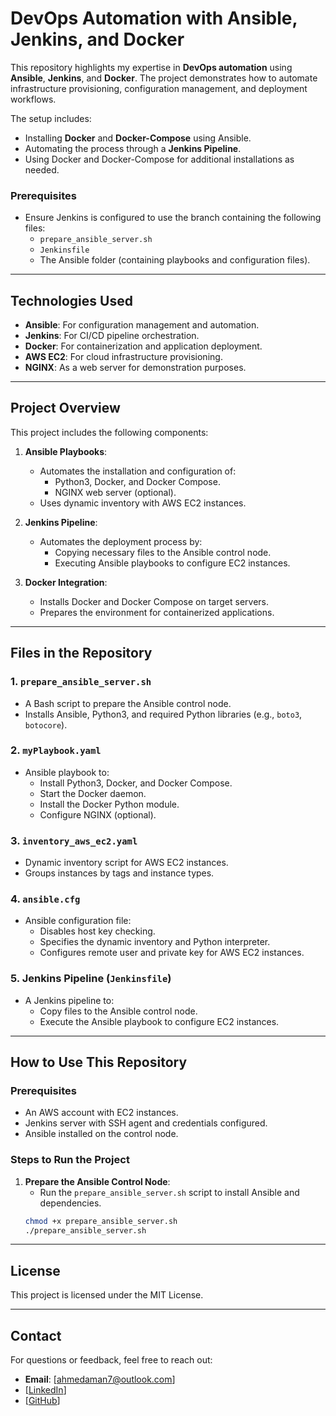 # DevOps Automation with Ansible, Jenkins, and Docker

This repository highlights my expertise in **DevOps automation** using **Ansible**, **Jenkins**, and **Docker**. The project demonstrates how to automate infrastructure provisioning, configuration management, and deployment workflows.

The setup includes:
- Installing **Docker** and **Docker-Compose** using Ansible.
- Automating the process through a **Jenkins Pipeline**.
- Using Docker and Docker-Compose for additional installations as needed.

### **Prerequisites**
- Ensure Jenkins is configured to use the branch containing the following files:
  - `prepare_ansible_server.sh`
  - `Jenkinsfile`
  - The Ansible folder (containing playbooks and configuration files).

---

## **Technologies Used**
- **Ansible**: For configuration management and automation.
- **Jenkins**: For CI/CD pipeline orchestration.
- **Docker**: For containerization and application deployment.
- **AWS EC2**: For cloud infrastructure provisioning.
- **NGINX**: As a web server for demonstration purposes.

---

## **Project Overview**
This project includes the following components:

1. **Ansible Playbooks**:
   - Automates the installation and configuration of:
     - Python3, Docker, and Docker Compose.
     - NGINX web server (optional).
   - Uses dynamic inventory with AWS EC2 instances.

2. **Jenkins Pipeline**:
   - Automates the deployment process by:
     - Copying necessary files to the Ansible control node.
     - Executing Ansible playbooks to configure EC2 instances.

3. **Docker Integration**:
   - Installs Docker and Docker Compose on target servers.
   - Prepares the environment for containerized applications.

---

## **Files in the Repository**

### **1. `prepare_ansible_server.sh`**
- A Bash script to prepare the Ansible control node.
- Installs Ansible, Python3, and required Python libraries (e.g., `boto3`, `botocore`).

### **2. `myPlaybook.yaml`**
- Ansible playbook to:
  - Install Python3, Docker, and Docker Compose.
  - Start the Docker daemon.
  - Install the Docker Python module.
  - Configure NGINX (optional).

### **3. `inventory_aws_ec2.yaml`**
- Dynamic inventory script for AWS EC2 instances.
- Groups instances by tags and instance types.

### **4. `ansible.cfg`**
- Ansible configuration file:
  - Disables host key checking.
  - Specifies the dynamic inventory and Python interpreter.
  - Configures remote user and private key for AWS EC2 instances.

### **5. Jenkins Pipeline (`Jenkinsfile`)**
- A Jenkins pipeline to:
  - Copy files to the Ansible control node.
  - Execute the Ansible playbook to configure EC2 instances.

---

## **How to Use This Repository**

### **Prerequisites**
- An AWS account with EC2 instances.
- Jenkins server with SSH agent and credentials configured.
- Ansible installed on the control node.

### **Steps to Run the Project**
1. **Prepare the Ansible Control Node**:
   - Run the `prepare_ansible_server.sh` script to install Ansible and dependencies.
   ```bash
   chmod +x prepare_ansible_server.sh
   ./prepare_ansible_server.sh

---

## **License**
This project is licensed under the MIT License.

---

## **Contact**
For questions or feedback, feel free to reach out:

- **Email**: [ahmedaman7@outlook.com]  
- [[LinkedIn](https://www.linkedin.com/in/ahmedaman1/)]  
- [[GitHub](https://github.com/aman-ahmed0)] 